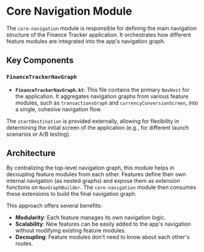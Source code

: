 # Core Navigation Module

The `core-navigation` module is responsible for defining the main navigation structure of the Finance Tracker application. It orchestrates how different feature modules are integrated into the app's navigation graph.

## Key Components

### `FinanceTrackerNavGraph`

- **`FinanceTrackerNavGraph.kt`**: This file contains the primary `NavHost` for the application. It aggregates navigation graphs from various feature modules, such as `transactionsGraph` and `currencyConversionScreen`, into a single, cohesive navigation flow.

The `startDestination` is provided externally, allowing for flexibility in determining the initial screen of the application (e.g., for different launch scenarios or A/B testing).

## Architecture

By centralizing the top-level navigation graph, this module helps in decoupling feature modules from each other. Features define their own internal navigation (as nested graphs) and expose them as extension functions on `NavGraphBuilder`. The `core-navigation` module then consumes these extensions to build the final navigation graph.

This approach offers several benefits:
-   **Modularity**: Each feature manages its own navigation logic.
-   **Scalability**: New features can be easily added to the app's navigation without modifying existing feature modules.
-   **Decoupling**: Feature modules don't need to know about each other's routes. 